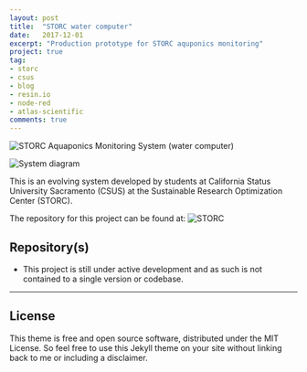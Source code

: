 ```yaml
---
layout: post
title:  "STORC water computer"
date:   2017-12-01
excerpt: "Production prototype for STORC aquponics monitoring"
project: true
tag:
- storc
- csus
- blog
- resin.io
- node-red
- atlas-scientific
comments: true
---
```


![STORC Aquaponics Monitoring System (water computer)]( )    

![System diagram](https://github.com/kanr/kanr.github.io/blob/master/assets/img/watercomputer.png)

This is an evolving system developed by students at California Status University Sacramento (CSUS) at the Sustainable Research Optimization Center (STORC).

The repository for this project can be found at: ![STORC](csus.edu/storc)



## Repository(s)
* This project is still under active development and as such is not contained to a single version or codebase.

---

## License

This theme is free and open source software, distributed under the MIT License. So feel free to use this Jekyll theme on your site without linking back to me or including a disclaimer.
